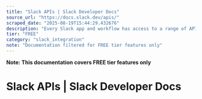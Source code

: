 ```yaml
---
title: "Slack APIs | Slack Developer Docs"
source_url: "https://docs.slack.dev/apis/"
scraped_date: "2025-08-19T15:44:29.432676"
description: "Every Slack app and workflow has access to a range of APIs that provide access to read, write, and update many types of data in Slack."
tier: "FREE"
category: "slack_integration"
note: "Documentation filtered for FREE tier features only"
---
```

**Note: This documentation covers FREE tier features only**

# Slack APIs | Slack Developer Docs

